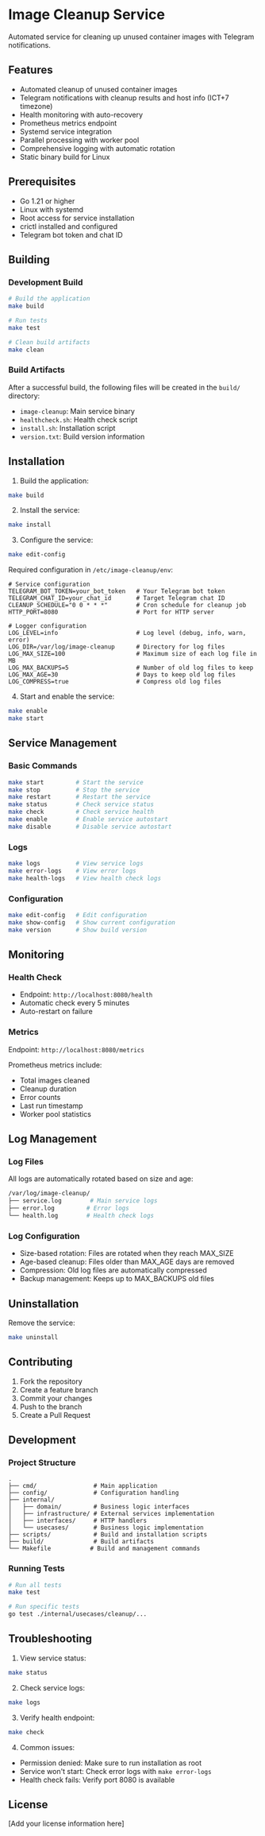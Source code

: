 # Image Cleanup Service

Automated service for cleaning up unused container images with Telegram notifications.

## Features

- Automated cleanup of unused container images
- Telegram notifications with cleanup results and host info (ICT+7 timezone)
- Health monitoring with auto-recovery
- Prometheus metrics endpoint
- Systemd service integration
- Parallel processing with worker pool
- Comprehensive logging with automatic rotation
- Static binary build for Linux

## Prerequisites

- Go 1.21 or higher
- Linux with systemd
- Root access for service installation
- crictl installed and configured
- Telegram bot token and chat ID

## Building

### Development Build

```bash
# Build the application
make build

# Run tests
make test

# Clean build artifacts
make clean
```

### Build Artifacts

After a successful build, the following files will be created in the `build/` directory:

- `image-cleanup`: Main service binary
- `healthcheck.sh`: Health check script
- `install.sh`: Installation script
- `version.txt`: Build version information

## Installation

1. Build the application:

```bash
make build
```

2. Install the service:

```bash
make install
```

3. Configure the service:

```bash
make edit-config
```

Required configuration in `/etc/image-cleanup/env`:

```env
# Service configuration
TELEGRAM_BOT_TOKEN=your_bot_token   # Your Telegram bot token
TELEGRAM_CHAT_ID=your_chat_id       # Target Telegram chat ID
CLEANUP_SCHEDULE="0 0 * * *"        # Cron schedule for cleanup job
HTTP_PORT=8080                      # Port for HTTP server

# Logger configuration
LOG_LEVEL=info                      # Log level (debug, info, warn, error)
LOG_DIR=/var/log/image-cleanup      # Directory for log files
LOG_MAX_SIZE=100                    # Maximum size of each log file in MB
LOG_MAX_BACKUPS=5                   # Number of old log files to keep
LOG_MAX_AGE=30                      # Days to keep old log files
LOG_COMPRESS=true                   # Compress old log files
```

4. Start and enable the service:

```bash
make enable
make start
```

## Service Management

### Basic Commands

```bash
make start         # Start the service
make stop          # Stop the service
make restart       # Restart the service
make status        # Check service status
make check         # Check service health
make enable        # Enable service autostart
make disable       # Disable service autostart
```

### Logs

```bash
make logs          # View service logs
make error-logs    # View error logs
make health-logs   # View health check logs
```

### Configuration

```bash
make edit-config   # Edit configuration
make show-config   # Show current configuration
make version       # Show build version
```

## Monitoring

### Health Check

- Endpoint: `http://localhost:8080/health`
- Automatic check every 5 minutes
- Auto-restart on failure

### Metrics

Endpoint: `http://localhost:8080/metrics`

Prometheus metrics include:

- Total images cleaned
- Cleanup duration
- Error counts
- Last run timestamp
- Worker pool statistics

## Log Management

### Log Files

All logs are automatically rotated based on size and age:

```bash
/var/log/image-cleanup/
├── service.log        # Main service logs
├── error.log         # Error logs
└── health.log        # Health check logs
```

### Log Configuration

- Size-based rotation: Files are rotated when they reach MAX_SIZE
- Age-based cleanup: Files older than MAX_AGE days are removed
- Compression: Old log files are automatically compressed
- Backup management: Keeps up to MAX_BACKUPS old files

## Uninstallation

Remove the service:

```bash
make uninstall
```

## Contributing

1. Fork the repository
2. Create a feature branch
3. Commit your changes
4. Push to the branch
5. Create a Pull Request

## Development

### Project Structure

```
.
├── cmd/                # Main application
├── config/             # Configuration handling
├── internal/
│   ├── domain/         # Business logic interfaces
│   ├── infrastructure/ # External services implementation
│   ├── interfaces/     # HTTP handlers
│   └── usecases/       # Business logic implementation
├── scripts/            # Build and installation scripts
├── build/              # Build artifacts
└── Makefile           # Build and management commands
```

### Running Tests

```bash
# Run all tests
make test

# Run specific tests
go test ./internal/usecases/cleanup/...
```

## Troubleshooting

1. View service status:

```bash
make status
```

2. Check service logs:

```bash
make logs
```

3. Verify health endpoint:

```bash
make check
```

4. Common issues:

- Permission denied: Make sure to run installation as root
- Service won't start: Check error logs with `make error-logs`
- Health check fails: Verify port 8080 is available

## License

[Add your license information here]
